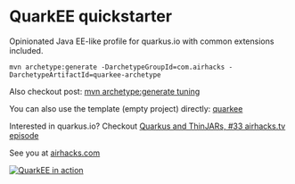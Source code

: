 # QuarkEE quickstarter

Opinionated Java EE-like profile for quarkus.io with common extensions included.

```
mvn archetype:generate -DarchetypeGroupId=com.airhacks -DarchetypeArtifactId=quarkee-archetype
```

Also checkout post: [mvn archetype:generate tuning](http://adambien.blog/roller/abien/entry/maven_archetype_generate_tuning)

You can also use the template (empty project) directly: [quarkee](https://github.com/AdamBien/quarkee)

Interested in quarkus.io? Checkout [Quarkus and ThinJARs, #33 airhacks.tv episode](http://airhacks.fm/#episode_33) 

See you at [airhacks.com](http://airhacks.com)

[![QuarkEE in action](https://i.ytimg.com/vi/2X1wGHyHvA4/mqdefault.jpg)](https://www.youtube.com/embed/2X1wGHyHvA4?rel=0)


